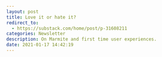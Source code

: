 ```yaml
---
layout: post
title: Love it or hate it?
redirect_to:
  - https://substack.com/home/post/p-31608211
categories: Newsletter
description: On Marmite and first time user experiences.
date: 2021-01-17 14:42:19
---
```

